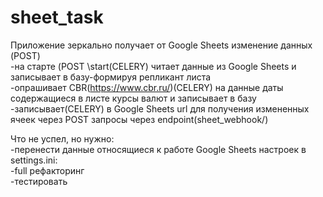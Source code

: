 # sheet_task

Приложение зеркально получает от Google Sheets изменение данных (POST)  
-на старте (POST \start(CELERY) читает данные из Google Sheets и записывает в базу-формируя репликант листа  
-опрашивает CBR(https://www.cbr.ru/)(CELERY) на данные даты содержащиеся в листе курсы валют и записывает в базу  
-записывает(CELERY) в Google Sheets url для получения измененных ячеек через POST запросы через endpoint(sheet_webhook/)  

Что не успел, но нужно:  
-перенести данные относящиеся к работе Google Sheets настроек в settings.ini:  
-full рефакторинг  
-тестировать  
